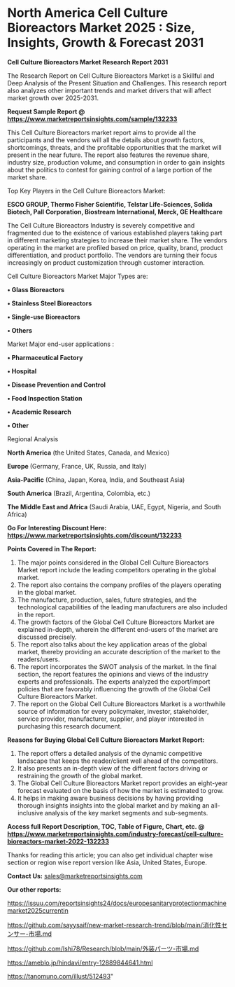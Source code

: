 # North America Cell Culture Bioreactors Market 2025 : Size, Insights, Growth & Forecast 2031

<strong>Cell Culture Bioreactors Market Research Report 2031</strong>

The Research Report on Cell Culture Bioreactors Market is a Skillful and Deep Analysis of the Present Situation and Challenges. This research report also analyzes other important trends and market drivers that will affect market growth over 2025-2031.

<strong>Request Sample Report @ <a href=https://www.marketreportsinsights.com/sample/132233>https://www.marketreportsinsights.com/sample/132233</a></strong>

This Cell Culture Bioreactors market report aims to provide all the participants and the vendors will all the details about growth factors, shortcomings, threats, and the profitable opportunities that the market will present in the near future. The report also features the revenue share, industry size, production volume, and consumption in order to gain insights about the politics to contest for gaining control of a large portion of the market share.

Top Key Players in the Cell Culture Bioreactors Market:

<strong>ESCO GROUP, Thermo Fisher Scientific, Telstar Life-Sciences, Solida Biotech, Pall Corporation, Biostream International, Merck, GE Healthcare</strong>

The Cell Culture Bioreactors Industry is severely competitive and fragmented due to the existence of various established players taking part in different marketing strategies to increase their market share. The vendors operating in the market are profiled based on price, quality, brand, product differentiation, and product portfolio. The vendors are turning their focus increasingly on product customization through customer interaction.

Cell Culture Bioreactors Market Major Types are:

<strong>• Glass Bioreactors

• Stainless Steel Bioreactors

• Single-use Bioreactors

• Others</strong>

Market Major end-user applications :

<strong>• Pharmaceutical Factory

• Hospital

• Disease Prevention and Control

• Food Inspection Station

• Academic Research

• Other</strong>

Regional Analysis

</u><strong><b>North America</b></strong> (the United States, Canada, and Mexico)

<strong><b>Europe </b></strong>(Germany, France, UK, Russia, and Italy)

<strong><b>Asia-Pacific</b></strong> (China, Japan, Korea, India, and Southeast Asia)

<strong><b>South America</b></strong> (Brazil, Argentina, Colombia, etc.)

<strong><b>The Middle East and Africa</b></strong> (Saudi Arabia, UAE, Egypt, Nigeria, and South Africa)

<strong>Go For Interesting Discount Here: <a href=https://www.marketreportsinsights.com/discount/132233>https://www.marketreportsinsights.com/discount/132233</a></strong>

<strong>Points Covered in The Report:</strong>
<ol>
  <li>The major points considered in the Global Cell Culture Bioreactors Market report include the leading competitors operating in the global market.</li>
  <li>The report also contains the company profiles of the players operating in the global market.</li>
  <li>The manufacture, production, sales, future strategies, and the technological capabilities of the leading manufacturers are also included in the report.</li>
  <li>The growth factors of the Global Cell Culture Bioreactors Market are explained in-depth, wherein the different end-users of the market are discussed precisely.</li>
  <li>The report also talks about the key application areas of the global market, thereby providing an accurate description of the market to the readers/users.</li>
  <li>The report incorporates the SWOT analysis of the market. In the final section, the report features the opinions and views of the industry experts and professionals. The experts analyzed the export/import policies that are favorably influencing the growth of the Global Cell Culture Bioreactors Market.</li>
  <li>The report on the Global Cell Culture Bioreactors Market is a worthwhile source of information for every policymaker, investor, stakeholder, service provider, manufacturer, supplier, and player interested in purchasing this research document.</li>
</ol>
<strong>Reasons for Buying Global Cell Culture Bioreactors Market Report:</strong>

<ol>
  <li>The report offers a detailed analysis of the dynamic competitive landscape that keeps the reader/client well ahead of the competitors.</li>
  <li>It also presents an in-depth view of the different factors driving or restraining the growth of the global market.</li>
  <li>The Global Cell Culture Bioreactors Market report provides an eight-year forecast evaluated on the basis of how the market is estimated to grow.</li>
  <li>It helps in making aware business decisions by having providing thorough insights insights into the global market and by making an all-inclusive analysis of the key market segments and sub-segments.</li>
</ol>
<strong>Access full Report Description, TOC, Table of Figure, Chart, etc. @ <a href=https://www.marketreportsinsights.com/industry-forecast/cell-culture-bioreactors-market-2022-132233>https://www.marketreportsinsights.com/industry-forecast/cell-culture-bioreactors-market-2022-132233</a></strong>


Thanks for reading this article; you can also get individual chapter wise section or region wise report version like Asia, United States, Europe.

<strong>Contact Us:</strong>
sales@marketreportsinsights.com

<strong>Our other reports:</strong>

<a href=https://issuu.com/reportsinsights24/docs/europesanitaryprotectionmachinemarket2025currentin>https://issuu.com/reportsinsights24/docs/europesanitaryprotectionmachinemarket2025currentin</a>

<a href=https://github.com/sayysaif/new-market-research-trend/blob/main/消化性センサー-市場.md>https://github.com/sayysaif/new-market-research-trend/blob/main/消化性センサー-市場.md</a>

<a href=https://github.com/Ishi78/Research/blob/main/外装パーツ-市場.md>https://github.com/Ishi78/Research/blob/main/外装パーツ-市場.md</a>

<a href=https://ameblo.jp/hindavi/entry-12889844641.html>https://ameblo.jp/hindavi/entry-12889844641.html</a>

<a href=https://tanomuno.com/illust/512493>https://tanomuno.com/illust/512493</a>"
